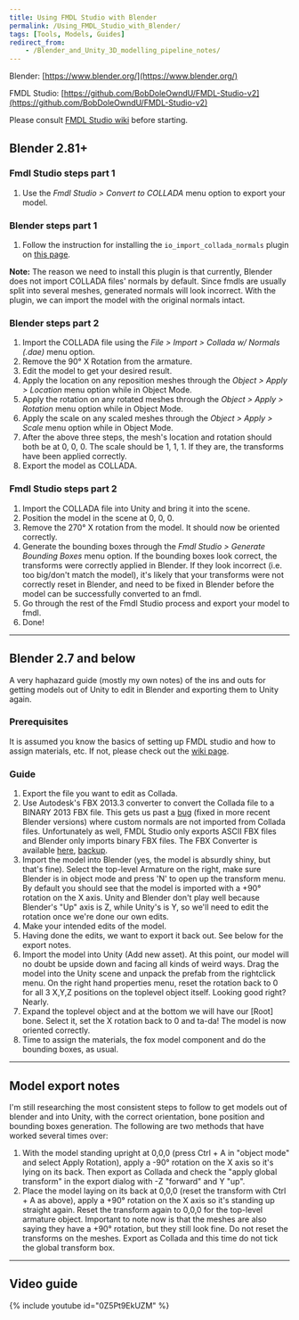 ```yaml
---
title: Using FMDL Studio with Blender
permalink: /Using_FMDL_Studio_with_Blender/
tags: [Tools, Models, Guides]
redirect_from:
    - /Blender_and_Unity_3D_modelling_pipeline_notes/
---
```


Blender: [https://www.blender.org/](https://www.blender.org/)

FMDL Studio: [https://github.com/BobDoleOwndU/FMDL-Studio-v2](https://github.com/BobDoleOwndU/FMDL-Studio-v2)

Please consult [FMDL Studio wiki][1] before starting.

## Blender 2.81+

### Fmdl Studio steps part 1

1.  Use the *Fmdl Studio \> Convert to COLLADA* menu option to export
    your model.

### Blender steps part 1

1.  Follow the instruction for installing the
    `io_import_collada_normals` plugin on [this
    page](https://github.com/BobDoleOwndU/FMDL-Studio-v2/wiki/Setting-up-Fmdl-Studio-v2#blender-users-only-install-the-io_import_collada_normals-plugin).

**Note:** The reason we need to install this plugin is that currently,
Blender does not import COLLADA files' normals by default. Since fmdls
are usually split into several meshes, generated normals will look
incorrect. With the plugin, we can import the model with the original
normals intact.

### Blender steps part 2

1.  Import the COLLADA file using the *File \> Import \> Collada w/
    Normals (.dae)* menu option.
2.  Remove the 90° X Rotation from the armature.
3.  Edit the model to get your desired result.
4.  Apply the location on any reposition meshes through the *Object \>
    Apply \> Location* menu option while in Object Mode.
5.  Apply the rotation on any rotated meshes through the *Object \> Apply
    \> Rotation* menu option while in Object Mode.
6.  Apply the scale on any scaled meshes through the *Object \> Apply \>
    Scale* menu option while in Object Mode.
7.  After the above three steps, the mesh's location and rotation should
    both be at 0, 0, 0. The scale should be 1, 1, 1. If they are, the
    transforms have been applied correctly.
8.  Export the model as COLLADA.

### Fmdl Studio steps part 2

1.  Import the COLLADA file into Unity and bring it into the scene.
2.  Position the model in the scene at 0, 0, 0.
3.  Remove the 270° X rotation from the model. It should now be oriented
    correctly.
4.  Generate the bounding boxes through the *Fmdl Studio \> Generate
    Bounding Boxes* menu option. If the bounding boxes look correct, the
    transforms were correctly applied in Blender. If they look incorrect
    (i.e. too big/don't match the model), it's likely that your
    transforms were not correctly reset in Blender, and need to be fixed
    in Blender before the model can be successfully converted to an
    fmdl.
5.  Go through the rest of the Fmdl Studio process and export your model
    to fmdl.
6.  Done\!

---

## Blender 2.7 and below

A very haphazard guide (mostly my own notes) of the ins and outs for
getting models out of Unity to edit in Blender and exporting them to
Unity again.

### Prerequisites

It is assumed you know the basics of setting up FMDL studio and how to
assign materials, etc. If not, please check out the [wiki page][1].


### Guide

1.  Export the file you want to edit as Collada.
2.  Use Autodesk's FBX 2013.3 converter to convert the Collada file to a
    BINARY 2013 FBX file. This gets us past a [bug][2] (fixed in more recent 
    Blender versions) where custom normals are not imported from Collada files.
    Unfortunately as well, FMDL
    Studio only exports ASCII FBX files and Blender only imports binary
    FBX files. The FBX Converter is available [here][3], [backup][4].
3.  Import the model into Blender (yes, the model is absurdly shiny, but
    that's fine). Select the top-level Armature on the right, make sure
    Blender is in object mode and press 'N' to open up the transform
    menu. By default you should see that the model is imported with a
    +90° rotation on the X axis. Unity and Blender don't play well
    because Blender's "Up" axis is Z, while Unity's is Y, so we'll need
    to edit the rotation once we're done our own edits.
4.  Make your intended edits of the model.
5.  Having done the edits, we want to export it back out. See below for
    the export notes.
6.  Import the model into Unity (Add new asset). At this point, our
    model will no doubt be upside down and facing all kinds of weird
    ways. Drag the model into the Unity scene and unpack the prefab from
    the rightclick menu. On the right hand properties menu, reset the
    rotation back to 0 for all 3 X,Y,Z positions on the toplevel object
    itself. Looking good right? Nearly.
7.  Expand the toplevel object and at the bottom we will have our
    \[Root\] bone. Select it, set the X rotation back to 0 and ta-da\!
    The model is now oriented correctly.
8.  Time to assign the materials, the fox model component and do the
    bounding boxes, as usual.

---

## Model export notes

I'm still researching the most consistent steps to follow to get models
out of blender and into Unity, with the correct orientation, bone
position and bounding boxes generation. The following are two methods
that have worked several times over:

1.  With the model standing upright at 0,0,0 (press Ctrl + A in "object
    mode" and select Apply Rotation), apply a -90° rotation on the
    X axis so it's lying on its back. Then export as Collada and check
    the "apply global transform" in the export dialog with -Z "forward"
    and Y "up".
2.  Place the model laying on its back at 0,0,0 (reset the transform
    with Ctrl + A as above), apply a +90° rotation on the X axis
    so it's standing up straight again. Reset the transform again to
    0,0,0 for the top-level armature object. Important to note now is
    that the meshes are also saying they have a +90° rotation, but
    they still look fine. Do not reset the transforms on the meshes.
    Export as Collada and this time do not tick the global transform
    box.

---

## Video guide

{% include youtube id="0Z5Pt9EkUZM" %}

[1]: https://github.com/BobDoleOwndU/FMDL-Studio-v2/wiki
[2]: https://developer.blender.org/T49814
[3]: https://www.autodesk.com/developer-network/platform-technologies/fbx-converter-archives
[4]: https://drive.google.com/file/d/1o_HXjrzDECFyPeqPMvZKaqkfoI1bYQis/view?usp=sharing
